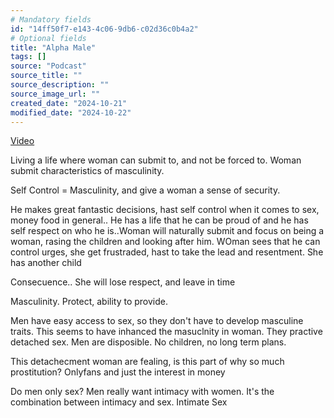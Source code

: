 ```yaml
---
# Mandatory fields
id: "14ff50f7-e143-4c06-9db6-c02d36c0b4a2"
# Optional fields
title: "Alpha Male"
tags: []
source: "Podcast"
source_title: ""
source_description: ""
source_image_url: ""
created_date: "2024-10-21"
modified_date: "2024-10-22"
---
```

[Video](https://www.youtube.com/watch?v=mgJOn0mbS1I)

Living a life where woman can submit to, and not be forced to. Woman submit characteristics of masculinity. 

Self Control = Masculinity, and give a woman a sense of security. 

He makes great fantastic decisions, hast self control when it comes to sex, money food in general.. He has a life that he can be proud of and he has self respect on who he is..Woman will naturally submit and focus on being a woman, rasing the children and looking after him. 
WOman sees that he can control urges, she get frustraded, hast to take the lead and resentment. She has another child


Consecuence.. She will lose respect, and leave in time


Masculinity. Protect, ability to provide.

Men have easy access to sex, so they don't have to develop masculine traits. This seems to have inhanced the masuclnity in woman. They practive detached sex. Men are disposible. No children, no long term plans. 

This detachecment woman are fealing, is this part of why so much prostitution? Onlyfans and just the interest in money

Do men only sex? Men really want intimacy with women. It's the combination between intimacy and sex. Intimate Sex

